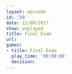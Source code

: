 ```yaml
---
layout: episode
id: '59'
date: 21/09/2017
show: unplayed
title: Final Exam
url: 
games:
- title: Final Exam
  play_time: '00:00:00'
  decision: 
---
```

